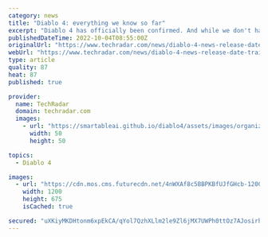 ```yaml
---
category: news
title: "Diablo 4: everything we know so far"
excerpt: "Diablo 4 has officially been confirmed. And while we don't have all that much to go on yet, there have been some small leaks and rumors that might just help tide us over. Diablo 4 has been in ..."
publishedDateTime: 2022-10-04T08:55:00Z
originalUrl: "https://www.techradar.com/news/diablo-4-news-release-date-trailers-rumors"
webUrl: "https://www.techradar.com/news/diablo-4-news-release-date-trailers-rumors"
type: article
quality: 87
heat: 87
published: true

provider:
  name: TechRadar
  domain: techradar.com
  images:
    - url: "https://smartableai.github.io/diablo4/assets/images/organizations/techradar.com-50x50.jpg"
      width: 50
      height: 50

topics:
  - Diablo 4

images:
  - url: "https://cdn.mos.cms.futurecdn.net/4nWXAf8c5BBPKBfUJfGHcb-1200-80.jpg"
    width: 1200
    height: 675
    isCached: true

secured: "uXKiyMKDHtonm6xpEkCA/qYol7QzhXLlm2le9Zl6jMX7UWPh0ttOz7AJosirhxR3SxyEhP4gwVcI3v8EkWtveE961fYLE65ivr8lsOzfDDebBtoi5yQIOKSGmkBQrnTqLMM3g8/J+xxIdgUzo2nEvE4bwU+IkhD5MWZBXgCh4hf7dtGj3wOCMCf/1mI52+0FYBvZOHF3QNqRMHAgPIGcwM5m8LsPXCpTC5U66K2P1zyvEYeGpK4Ay4wpoKR8k8byxdU2I0h9OVUO1qNYkByfXaCcF39wIU9xR1uLtfFEkIOO6dPz0xf1VommCLTPcKYIp4ds06w3hd2u7BBD3PW2x+DKPqX8sox3suVF3CQvHRA=;EoXOeVyOq3BFjEZip2sd8g=="
---
```


